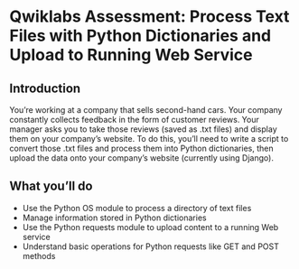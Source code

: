 # Qwiklabs Assessment: Process Text Files with Python Dictionaries and Upload to Running Web Service

## Introduction
You’re working at a company that sells second-hand cars. Your company constantly collects feedback in the form of customer reviews.
Your manager asks you to take those reviews (saved as .txt files) and display them on your company’s website. To do this, 
you’ll need to write a script to convert those .txt files and process them into Python dictionaries, 
then upload the data onto your company’s website (currently using Django).

## What you’ll do
* Use the Python OS module to process a directory of text files 
* Manage information stored in Python dictionaries
* Use the Python requests module to upload content to a running Web service
* Understand basic operations for Python requests like GET and POST methods 
